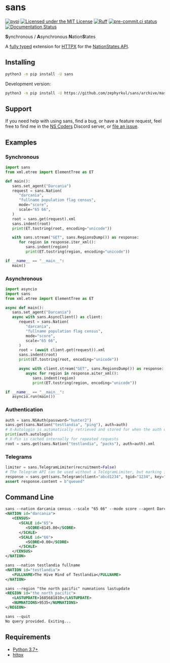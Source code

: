 # sans

[![pypi](https://img.shields.io/pypi/v/sans.svg)](https://pypi.org/project/sans/)
[![Licensed under the MIT License](https://img.shields.io/pypi/l/sans.svg)](https://choosealicense.com/licenses/mit/)
[![Ruff](https://img.shields.io/endpoint?url=https://raw.githubusercontent.com/astral-sh/ruff/main/assets/badge/v2.json)](https://github.com/astral-sh/ruff)
[![pre-commit.ci status](https://results.pre-commit.ci/badge/github/Zephyrkul/sans/master.svg)](https://results.pre-commit.ci/latest/github/Zephyrkul/sans/master)
[![Documentation Status](https://readthedocs.org/projects/sans/badge/?version=latest)](http://sans.readthedocs.org/en/latest/?badge=latest)

**S**ynchronous / **A**synchronous **N**ation**S**tates

A [fully typed](https://docs.python.org/3/library/typing.html) extension for [HTTPX](https://www.python-httpx.org/) for the [NationStates API](https://www.nationstates.net/pages/api.html).

## Installing

```sh
python3 -m pip install -U sans
```

Development version:

```sh
python3 -m pip install -U https://github.com/zephyrkul/sans/archive/master.zip#egg=sans
```

## Support

If you need help with using sans, find a bug, or have a feature request, feel free to find me in the [NS Coders](https://discord.gg/SgwWMTN) Discord server, or [file an issue](https://github.com/Zephyrkul/sans/issues/new/choose).

## Examples

### Synchronous

```py
import sans
from xml.etree import ElementTree as ET

def main():
   sans.set_agent("Darcania")
   request = sans.Nation(
      "darcania",
      "fullname population flag census",
      mode="score",
      scale="65 66",
   )
   root = sans.get(request).xml
   sans.indent(root)
   print(ET.tostring(root, encoding="unicode"))

   with sans.stream("GET", sans.RegionsDump()) as response:
      for region in response.iter_xml():
         sans.indent(region)
         print(ET.tostring(region, encoding="unicode"))

if __name__ == "__main__":
   main()
```

### Asynchronous

```py
import asyncio
import sans
from xml.etree import ElementTree as ET

async def main():
   sans.set_agent("Darcania")
   async with sans.AsyncClient() as client:
      request = sans.Nation(
         "darcania",
         "fullname population flag census",
         mode="score",
         scale="65 66",
      )
      root = (await client.get(request)).xml
      sans.indent(root)
      print(ET.tostring(root, encoding="unicode"))

      async with client.stream("GET", sans.RegionsDump()) as response:
         async for region in response.aiter_xml():
            sans.indent(region)
            print(ET.tostring(region, encoding="unicode"))

if __name__ == "__main__":
   asyncio.run(main())
```

### Authentication

```py
auth = sans.NSAuth(password="hunter2")
sans.get(sans.Nation("testlandia", "ping"), auth=auth)
# X-Autologin is automatically retrieved and stored for when the auth object is re-used
print(auth.autologin)
# X-Pin is cached internally for repeated requests
root = sans.get(sans.Nation("testlandia", "packs"), auth=auth).xml
```

### Telegrams

```py
limiter = sans.TelegramLimiter(recruitment=False)
# The Telegram API can be used without a TelegramLimiter, but marking it ahead of time can save an API call.
response = sans.get(sans.Telegram(client="abcd1234", tgid="1234", key="abcdef1234567890", to="testlandia"), auth=limiter)
assert response.content = b"queued"
```

## Command Line

```xml
sans --nation darcania census --scale "65 66" --mode score --agent Darcania
<NATION id="darcania">
   <CENSUS>
      <SCALE id="65">
         <SCORE>8145.00</SCORE>
      </SCALE>
      <SCALE id="66">
         <SCORE>0.00</SCORE>
      </SCALE>
   </CENSUS>
</NATION>

sans --nation testlandia fullname
<NATION id="testlandia">
   <FULLNAME>The Hive Mind of Testlandia</FULLNAME>
</NATION>

sans --region "the north pacific" numnations lastupdate
<REGION id="the_north_pacific">
   <LASTUPDATE>1685681810</LASTUPDATE>
   <NUMNATIONS>9535</NUMNATIONS>
</REGION>

sans --quit
No query provided. Exiting...
```

## Requirements

- [Python 3.7+](https://www.python.org/)
- [httpx](https://pypi.org/project/httpx/)
